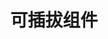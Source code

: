 ---
type: docs
title: "可插拔组件"
linkTitle: "可插拔组件"
description: "关于如何使用可插拔组件的指南"
weight: 100
aliases:
  - "/zh-hans/operations/components/pluggable-components/pluggable-components-overview/"
---